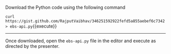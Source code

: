 Download the Python code using the following command

`curl https://gist.github.com/RajputVaibhav/346251592922fefd5a855aebef6c7342 > ebs-api.py`{{execute}}

---

Once downloaded, open the `ebs-api.py` file in the editor and execute as directed by the presenter.